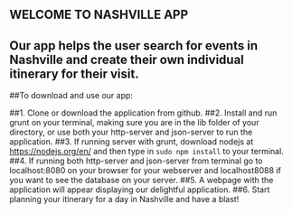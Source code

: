 ## WELCOME TO NASHVILLE APP

## Our app helps the user search for events in Nashville and create their own individual itinerary for their visit.

##To download and use our app:

##1. Clone or download the application from github. 
##2. Install and run grunt on your terminal, making sure you are in the lib folder of your directory, or use both your http-server and json-server to run the application.
##3. If running server with grunt, download nodejs at  https://nodejs.org/en/ and then type in `sudo npm install` to your terminal.
##4. If running both http-server and json-server from terminal go to localhost:8080 on your browser for your webserver and localhost8088 if you want to see the database on your server.
##5. A webpage with the application will appear displaying our delightful application.
##6. Start planning your itinerary for a day in Nashville and have a blast!